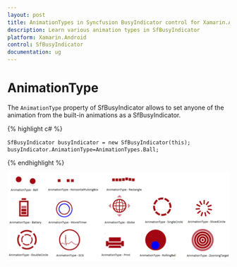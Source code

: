 ```yaml
---
layout: post
title: AnimationTypes in Syncfusion BusyIndicator control for Xamarin.Android
description: Learn various animation types in SfBusyIndicator
platform: Xamarin.Android
control: SfBusyIndicator
documentation: ug
---
```


# AnimationType

The `AnimationType` property of SfBusyIndicator allows to set anyone of the animation from the built-in animations as a SfBusyIndicator.

{% highlight c# %}

	SfBusyIndicator busyIndicator = new SfBusyIndicator(this);
	busyIndicator.AnimationType=AnimationTypes.Ball;
	
{% endhighlight %}

![](images/Ball.png)
                                          

